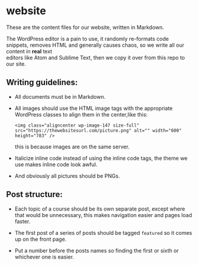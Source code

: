 # website

These are the content files for our website, written in Markdown.

The WordPress editor is a pain to use, it randomly re-formats code snippets,
removes HTML and generally causes chaos, so we write all our content in **real** text  
editors like Atom and Sublime Text, then we copy it over from this repo to our site.

## Writing guidelines:

* All documents must be in Markdown.

* All images should use the HTML image tags with the appropriate
  WordPress classes to align them in the center,like this:
  ```
  <img class="aligncenter wp-image-147 size-full" src="https://thewebsitesurl.com/picture.png" alt="" width="600" height="783" />
  ```
  this is because images are on the same server.

* Italicize inline code instead of using the inline code tags, the theme we use
  makes inline code look awful.

* And obviously all pictures should be PNGs.

## Post structure:

* Each topic of a course should be its own separate post, except where that would
  be unnecessary, this makes navigation easier and pages load faster.

* The first post of a series of posts should be tagged `featured` so it comes up
  on the front page.

* Put a number before the posts names so finding the first or sixth or whichever
  one is easier.
